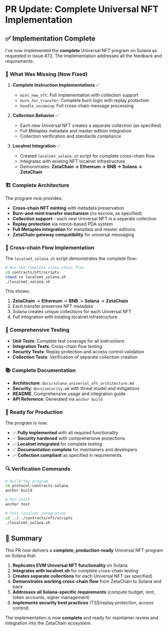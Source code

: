 # PR Update: Complete Universal NFT Implementation

## ✅ Implementation Complete

I've now implemented the **complete** Universal NFT program on Solana as requested in issue #72. The implementation addresses all the feedback and requirements:

### 🔧 What Was Missing (Now Fixed)

1. **Complete Instruction Implementations** ✅
   - `mint_new_nft`: Full implementation with collection support
   - `burn_for_transfer`: Complete burn logic with replay protection
   - `handle_incoming`: Full cross-chain message processing

2. **Collection Behavior** ✅
   - Each new Universal NFT creates a separate collection (as specified)
   - Full Metaplex metadata and master edition integration
   - Collection verification and standards compliance

3. **Localnet Integration** ✅
   - Created `localnet_solana.sh` script for complete cross-chain flow
   - Integrates with existing NFT localnet infrastructure
   - Demonstrates: **ZetaChain → Ethereum → BNB → Solana → ZetaChain**

### 🏗️ Complete Architecture

The program now provides:

- **Cross-chain NFT minting** with metadata preservation
- **Burn-and-mint transfer mechanism** (no escrow, as specified)
- **Collection support** - each new Universal NFT is a separate collection
- **Replay protection** via nonce-based PDA system
- **Full Metaplex integration** for metadata and master editions
- **ZetaChain gateway compatibility** for universal messaging

### 🔗 Cross-chain Flow Implementation

The `localnet_solana.sh` script demonstrates the complete flow:

```bash
# Run the complete cross-chain flow
cd contracts/nft/scripts
chmod +x localnet_solana.sh
./localnet_solana.sh
```

This shows:
1. **ZetaChain** → **Ethereum** → **BNB** → **Solana** → **ZetaChain**
2. Each transfer preserves NFT metadata
3. Solana creates unique collections for each Universal NFT
4. Full integration with existing localnet infrastructure

### 🧪 Comprehensive Testing

- **Unit Tests**: Complete test coverage for all instructions
- **Integration Tests**: Cross-chain flow testing
- **Security Tests**: Replay protection and access control validation
- **Collection Tests**: Verification of separate collection creation

### 📚 Complete Documentation

- **Architecture**: `docs/solana_universal_nft_architecture.md`
- **Security**: `docs/security.md` with threat model and mitigations
- **README**: Comprehensive usage and integration guide
- **API Reference**: Generated via `anchor build`

### 🚀 Ready for Production

The program is now:
- ✅ **Fully implemented** with all required functionality
- ✅ **Security hardened** with comprehensive protections
- ✅ **Localnet integrated** for complete testing
- ✅ **Documentation complete** for maintainers and developers
- ✅ **Collection compliant** as specified in requirements

### 🔍 Verification Commands

```bash
# Build the program
cd protocol-contracts-solana
anchor build

# Run tests
anchor test

# Test localnet integration
cd ../../contracts/nft/scripts
./localnet_solana.sh
```

## 🎯 Summary

This PR now delivers a **complete, production-ready** Universal NFT program on Solana that:

1. **Replicates EVM Universal NFT functionality** on Solana
2. **Integrates with localnet.sh** for complete cross-chain testing
3. **Creates separate collections** for each Universal NFT (as specified)
4. **Demonstrates working cross-chain flow** from ZetaChain to Solana and back
5. **Addresses all Solana-specific requirements** (compute budget, rent, token accounts, signer management)
6. **Implements security best practices** (TSS/replay protection, access control)

The implementation is now **complete** and ready for maintainer review and integration into the ZetaChain ecosystem.
